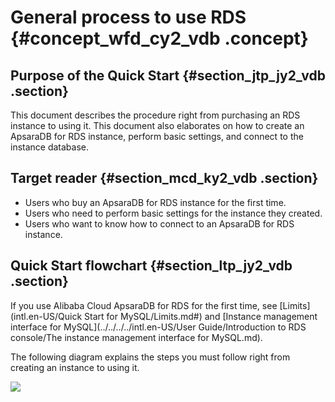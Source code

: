 # General process to use RDS {#concept_wfd_cy2_vdb .concept}

## Purpose of the Quick Start {#section_jtp_jy2_vdb .section}

This document describes the procedure right from purchasing an RDS instance to using it. This document also elaborates on how to create an ApsaraDB for RDS instance, perform basic settings, and connect to the instance database.

## Target reader {#section_mcd_ky2_vdb .section}

-   Users who buy an ApsaraDB for RDS instance for the first time.
-   Users who need to perform basic settings for the instance they created.
-   Users who want to know how to connect to an ApsaraDB for RDS instance.

## Quick Start flowchart {#section_ltp_jy2_vdb .section}

If you use Alibaba Cloud ApsaraDB for RDS for the first time, see [Limits](intl.en-US/Quick Start for MySQL/Limits.md#) and [Instance management interface for MySQL](../../../../intl.en-US/User Guide/Introduction to RDS console/The instance management interface for MySQL.md).

The following diagram explains the steps you must follow right from creating an instance to using it.

![](http://static-aliyun-doc.oss-cn-hangzhou.aliyuncs.com/assets/img/7813/15338814391776_en-US.png)

